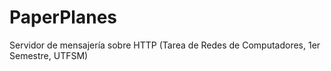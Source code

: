 PaperPlanes
===========

Servidor de mensajería sobre HTTP (Tarea de Redes de Computadores, 1er Semestre, UTFSM)
